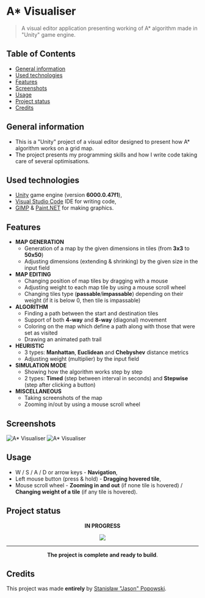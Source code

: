 # A* Visualiser

> A visual editor application presenting working of A* algorithm made in "Unity" game engine.

## Table of Contents
* [General information](#general-information)
* [Used technologies](#used-technologies)
* [Features](#features)
* [Screenshots](#screenshots)
* [Usage](#usage)
* [Project status](#project-status)
* [Credits](#credits)

## General information
- This is a "Unity" project of a visual editor designed to present how A* algorithm works on a grid map.
- The project presents my programming skills and how I write code taking care of several optimisations.

## Used technologies
- [Unity](https://unity.com/ "Unity Real-Time Development Platform | 3D, 2D, VR &amp; AR Engine") game engine (version **6000.0.47f1**),
- [Visual Studio Code](https://code.visualstudio.com/ "Visual Studio Code - Code Editing. Redefined") IDE for writing code,
- [GIMP](https://www.gimp.org/ "GIMP - GNU Image Manipulation Program") & [Paint.NET](https://www.getpaint.net/ "Paint.NET - Free Software for Digital Photo Editing") for making graphics.

## Features
- **MAP GENERATION**
	- Generation of a map by the given dimensions in tiles (from **3x3** to **50x50**)
	- Adjusting dimensions (extending & shrinking) by the given size in the input field
- **MAP EDITING**
	- Changing position of map tiles by dragging with a mouse
	- Adjusting weight to each map tile by using a mouse scroll wheel
	- Changing tiles type (**passable**/**impassable**) depending on their weight (if it is below 0, then tile is impassable)
- **ALGORITHM**
	- Finding a path between the start and destination tiles
	- Support of both **4-way** and **8-way** (diagonal) movement
	- Coloring on the map which define a path along with those that were set as visited
	- Drawing an animated path trail
- **HEURISTIC**
	- 3 types: **Manhattan**, **Euclidean** and **Chebyshev** distance metrics
	- Adjusting weight (multiplier) by the input field
- **SIMULATION MODE**
	- Showing how the algorithm works step by step
	- 2 types: **Timed** (step between interval in seconds) and **Stepwise** (step after clicking a button)
- **MISCELLANEOUS**
	- Taking screenshots of the map
	- Zooming in/out by using a mouse scroll wheel

## Screenshots
![A* Visualiser](./Screenshots/AStarVisualiser.png?raw=true)
![A* Visualiser](./Screenshots/AStarVisualiser2.png?raw=true)

## Usage
- W / S / A / D or arrow keys - **Navigation**,
- Left mouse button (press & hold) - **Dragging hovered tile**,
- Mouse scroll wheel - **Zooming in and out** (if none tile is hovered) / **Changing weight of a tile** (if any tile is hovered).

## Project status
<p align = "center"><b>IN PROGRESS</b></p>
<p align = "center"><img src="https://upload.wikimedia.org/wikipedia/commons/f/f3/Gasr100percent.png"/></p>

---
<p align = "center"><b>The project is complete and ready to build</b>.</p>

## Credits
This project was made **entirely** by [Stanisław "Jason" Popowski](https://jasonxiii.pl "Jason. Cała informatyka w jednym miejscu! Oficjalna strona internetowa! Setki artykułów na różne tematy! Wszystko stworzone przez jedną osobę!").
